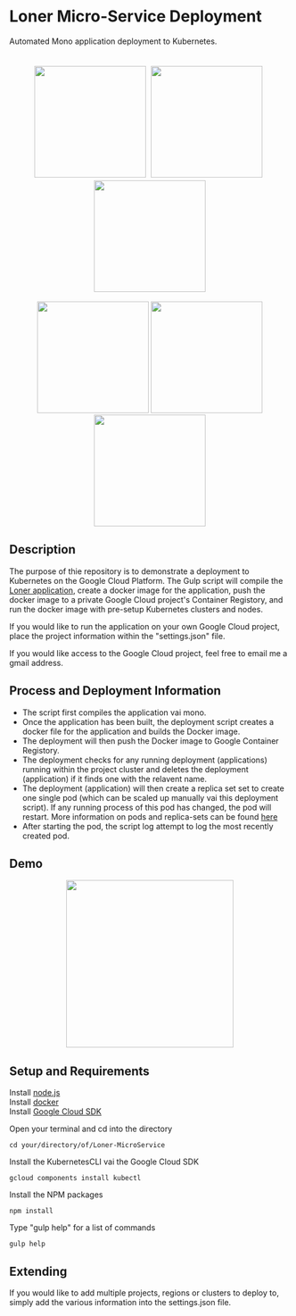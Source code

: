 Loner Micro-Service Deployment 
======
Automated Mono application deployment to Kubernetes.
<p align="center">
    <br/>
    <img width = "200" src="https://www.gcppodcast.com//images/post/Kubernetes.png" alt=""/>
    <img width = "200" src="https://upload.wikimedia.org/wikipedia/commons/thumb/d/db/Npm-logo.svg/2000px-Npm-logo.svg.png" alt="" style="margin:5px;"/>
     <img width = "200" src="https://www.programmableweb.com/sites/default/files/styles/large/public/Screen%20Shot%202014-07-18%20at%201.01.50%20PM.jpg?itok=eyGmmGGt" alt=""/>
    <br/>
    <br/>
    <img width = "200" src="https://upload.wikimedia.org/wikipedia/commons/thumb/d/d9/Node.js_logo.svg/1200px-Node.js_logo.svg.png" alt=""/>
    <img height = "200" src="https://avatars0.githubusercontent.com/u/6200624?v=3&s=400" alt=""/>
    <img width = "200" src="https://d3nmt5vlzunoa1.cloudfront.net/phpstorm/files/2015/10/large_v-trans.png" alt=""/>
</p>

## Description
The purpose of thie repository is to demonstrate a deployment to Kubernetes on the Google Cloud Platform. The Gulp script will compile the <a href="https://github.com/SierraII/Loner">Loner application</a>, create a docker image for the application, push the docker image to a private Google Cloud project's Container Registory, and run the docker image with pre-setup Kubernetes clusters and nodes.

If you would like to run the application on your own Google Cloud project, place the project information within the "settings.json" file.

If you would like access to the Google Cloud project, feel free to email me a gmail address.

## Process and Deployment Information
- The script first compiles the application vai mono.
- Once the application has been built, the deployment script creates a docker file for the application and builds the Docker image.
- The deployment will then push the Docker image to Google Container Registory.
- The deployment checks for any running deployment (applications) running within the project cluster and deletes the deployment (application) if it finds one with the relavent name.
- The deployment (application) will then create a replica set set to create one single pod (which can be scaled up manually vai this deployment script). If any running process of this pod has changed, the pod will restart. More information on pods and replica-sets can be found <a href="https://kubernetes.io/docs/concepts/workloads/controllers/replicaset/">here</a>
- After starting the pod, the script log attempt to log the most recently created pod.

## Demo
<p align="center">
    <a href="https://youtu.be/qjeXqvBRCL8"><img width="300" src="https://img.youtube.com/vi/qjeXqvBRCL8/0.jpg" alt=""/></a>
</p>

## Setup and Requirements
Install [node.js](https://nodejs.org/en/download/)  
Install [docker](https://www.docker.com/)  
Install [Google Cloud SDK](https://cloud.google.com/sdk/) 

Open your terminal and cd into the directory
```
cd your/directory/of/Loner-MicroService
```
Install the KubernetesCLI vai the Google Cloud SDK
```
gcloud components install kubectl
```
Install the NPM packages
```
npm install
```
Type "gulp help" for a list of commands
```
gulp help
```

## Extending
If you would like to add multiple projects, regions or clusters to deploy to, simply add the various information into the settings.json file.

